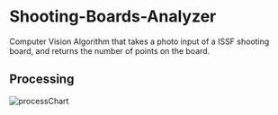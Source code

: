 # Shooting-Boards-Analyzer
Computer Vision Algorithm that takes a photo input of a ISSF shooting board, and returns the number of points on the board.


## Processing
![processChart](https://user-images.githubusercontent.com/60038184/134232324-4e77ce9e-17a1-470e-a884-9356a024966b.PNG)
